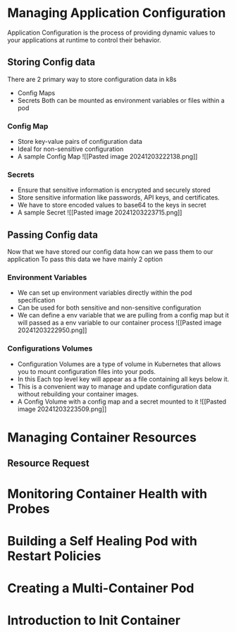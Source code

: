 # Managing Application Configuration

Application Configuration is the process of providing dynamic values to your applications at runtime to control their behavior.
## Storing Config data

There are 2 primary way to store configuration data in k8s 
- Config Maps
- Secrets
Both can be mounted as environment variables or files within a pod
### Config Map
- Store key-value pairs of configuration data
- Ideal for non-sensitive configuration
- A sample Config Map 
	![[Pasted image 20241203222138.png]]
### Secrets
- Ensure that sensitive information is encrypted and securely stored
- Store sensitive information like passwords, API keys, and certificates.
- We have to store encoded values to base64 to the keys in secret
- A sample Secret
	![[Pasted image 20241203223715.png]]

## Passing Config data

Now that we have stored our config data how can we pass them to our application
To pass this data we have mainly 2 option
### Environment Variables
- We can set up environment variables directly within the pod specification
- Can be used for both sensitive and non-sensitive configuration
- We can define a env variable that we are pulling from a config map but it will passed as a env variable to our container process
	![[Pasted image 20241203222950.png]]
### Configurations Volumes
- Configuration Volumes are a type of volume in Kubernetes that allows you to mount configuration files into your pods. 
- In this Each top level key will appear as a file containing all keys below it.
- This is a convenient way to manage and update configuration data without rebuilding your container images.
- A Config Volume with a config map and a secret mounted to it
	![[Pasted image 20241203223509.png]]


# Managing Container Resources
## Resource Request

# Monitoring Container Health with Probes


# Building a Self Healing Pod with Restart Policies


# Creating a Multi-Container Pod


# Introduction to Init Container
